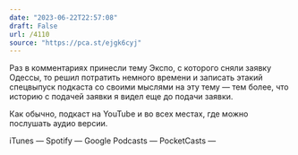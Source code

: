 ```yaml
---
date: "2023-06-22T22:57:08"
draft: False
url: /4110
source: "https://pca.st/ejgk6cyj"
---
```


Раз в комментариях принесли тему Экспо, с которого сняли заявку Одессы, то решил потратить немного времени и записать этакий спецвыпуск подкаста со своими мыслями на эту тему — тем более, что историю с подачей заявки я видел еще до подачи заявки.

Как обычно, подкаст на YouTube и во всех местах, где можно послушать аудио версии.



 iTunes — 
Spotify — 
Google Podcasts — 
PocketCasts —
